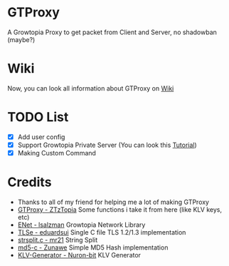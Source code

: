 # GTProxy
A Growtopia Proxy to get packet from Client and Server, no shadowban (maybe?)
# Wiki
Now, you can look all information about GTProxy on [Wiki](https://github.com/GuckTubeYT/GTProxy/wiki)
# TODO List
- [X] Add user config
- [X] Support Growtopia Private Server (You can look this [Tutorial](https://github.com/GuckTubeYT/GTProxy/wiki/How-to-join-Growtopia-Private-Server-using-GTProxy))
- [X] Making Custom Command
# Credits
- Thanks to all of my friend for helping me a lot of making GTProxy
- [GTProxy - ZTzTopia](https://github.com/ZTzTopia/GTProxy) Some functions i take it from here (like KLV keys, etc)
- [ENet - lsalzman](https://github.com/lsalzman/enet) Growtopia Network Library
- [TLSe - eduardsui](https://github.com/eduardsui/tlse) Single C file TLS 1.2/1.3 implementation
- [strsplit.c - mr21](https://github.com/mr21/strsplit.c) String Split
- [md5-c - Zunawe](https://github.com/Zunawe/md5-c) Simple MD5 Hash implementation
- [KLV-Generator - Nuron-bit](https://github.com/Nuron-bit/KLV-Generator) KLV Generator
